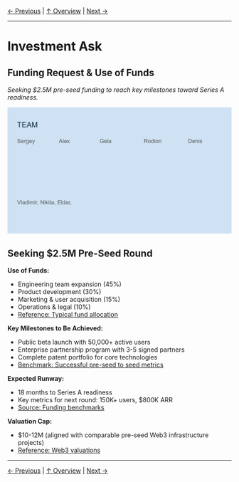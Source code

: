 [← Previous](slide20.md) | [↑ Overview](../README.md) | [Next →](slide01.md)

---

# Investment Ask

## Funding Request & Use of Funds

*Seeking $2.5M pre-seed funding to reach key milestones toward Series A readiness.*

![Investment Ask](../images/slide21.png)


## Seeking $2.5M Pre-Seed Round

**Use of Funds:**
- Engineering team expansion (45%)
- Product development (30%)
- Marketing & user acquisition (15%)
- Operations & legal (10%)
- [Reference: Typical fund allocation](https://www.ycombinator.com/library/4A-a-guide-to-seed-fundraising)

**Key Milestones to Be Achieved:**
- Public beta launch with 50,000+ active users
- Enterprise partnership program with 3-5 signed partners
- Complete patent portfolio for core technologies
- [Benchmark: Successful pre-seed to seed metrics](https://www.forentrepreneurs.com/saas-metrics-2/)

**Expected Runway:**
- 18 months to Series A readiness
- Key metrics for next round: 150K+ users, $800K ARR
- [Source: Funding benchmarks](https://docsend.com/view/s65jfcvpfj4zzuv6)

**Valuation Cap:**
- $10-12M (aligned with comparable pre-seed Web3 infrastructure projects)
- [Reference: Web3 valuations](https://outlierventures.io/research/the-open-metaverse-os/)



---

[← Previous](slide20.md) | [↑ Overview](../README.md) | [Next →](slide01.md)

